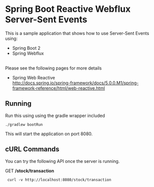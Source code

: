 # Spring Boot Reactive Webflux Server-Sent Events

This is a sample application that shows how to use Server-Sent Events using:
 - Spring Boot 2
 - Spring Webflux
 
 
<br/>
Please see the following pages for more details
  
  - Spring Web Reactive <br/><a>http://docs.spring.io/spring-framework/docs/5.0.0.M1/spring-framework-reference/html/web-reactive.html</a>

## Running

Run this using using the gradle wrapper included

```
./gradlew bootRun
```

This will start the application on port 8080.


## cURL Commands

You can try the following API once the server is running.

GET __/stock/transaction__

``` curl -v http://localhost:8080/stock/transaction```
